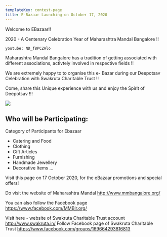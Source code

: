 ```yaml
---
templateKey: contest-page
title: E-Bazaar Launching on October 17, 2020
---
```

Welcome to EBazaar!!

2020 - A Centenary Celebration Year of Maharashtra Mandal Bangalore !!
<!-- #1: Embed through web URL 
`youtube: https://www.youtube.com/watch?v=2Xc9gXyf2G4`

 <!-- #2: Embed through video ID -->
`youtube: ND_f8PCZAlo`

Maharashtra Mandal Bangalore has a tradition of getting associated with different associations, activtely involved in respective fields !!

We are extremely happy to to organise this e- Bazar during our Deepotsav Celebration with Swakruta Charitable Trust !!

Come, share this Unique experience with us and enjoy the Spirit of Deepotsav !!!


![](/img/ebaazar-category.jpg)

## Who will be Participating:

Category of Participants for Ebazaar

* Catering and Food 
* Clothing 
* Gift Articles
* Furnishing
* Handmade Jewellery
* Decorative Items
  ...

Visit this page on 17 October 2020, for the eBazaar promotions and special offers!


Do visit the website of Maharashtra Mandal http://www.mmbangalore.org/

You can also follow the
Facebook page https://www.facebook.com/MMBlr.org/

Visit here - website of Swakruta Charitable Trust account http://www.swakruta.in/
Follow Facebook page of Swakruta Charitable Trust https://www.facebook.com/groups/169664293816813




